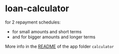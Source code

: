 # loan-calculator
for 2 repayment schedules:
 * for small amounts and short terms 
 * and for bigger amounts and longer terms


More info in the [README](./calculator/README.md) of the app folder `calculator`